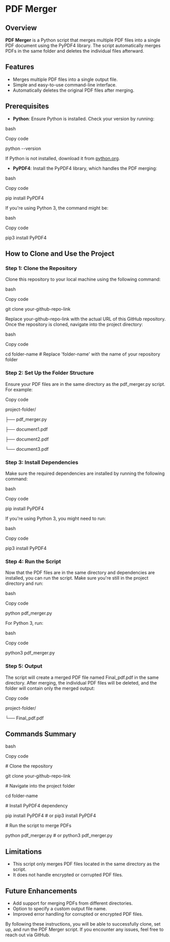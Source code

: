 # PDF Merger

## Overview

**PDF Merger** is a Python script that merges multiple PDF files into a single PDF document using the PyPDF4 library. The script automatically merges PDFs in the same folder and deletes the individual files afterward.

## Features

- Merges multiple PDF files into a single output file.
- Simple and easy-to-use command-line interface.
- Automatically deletes the original PDF files after merging.

## Prerequisites

- **Python**: Ensure Python is installed. Check your version by running:

bash

Copy code

python --version

If Python is not installed, download it from [python.org](https://www.python.org/downloads/).

- **PyPDF4**: Install the PyPDF4 library, which handles the PDF merging:

bash

Copy code

pip install PyPDF4

If you're using Python 3, the command might be:

bash

Copy code

pip3 install PyPDF4

## How to Clone and Use the Project

### Step 1: Clone the Repository

Clone this repository to your local machine using the following command:

bash

Copy code

git clone your-github-repo-link

Replace your-github-repo-link with the actual URL of this GitHub repository. Once the repository is cloned, navigate into the project directory:

bash

Copy code

cd folder-name # Replace 'folder-name' with the name of your repository folder

### Step 2: Set Up the Folder Structure

Ensure your PDF files are in the same directory as the pdf_merger.py script. For example:

Copy code

project-folder/

├── pdf_merger.py

├── document1.pdf

├── document2.pdf

└── document3.pdf

### Step 3: Install Dependencies

Make sure the required dependencies are installed by running the following command:

bash

Copy code

pip install PyPDF4

If you're using Python 3, you might need to run:

bash

Copy code

pip3 install PyPDF4

### Step 4: Run the Script

Now that the PDF files are in the same directory and dependencies are installed, you can run the script. Make sure you're still in the project directory and run:

bash

Copy code

python pdf_merger.py

For Python 3, run:

bash

Copy code

python3 pdf_merger.py

### Step 5: Output

The script will create a merged PDF file named Final_pdf.pdf in the same directory. After merging, the individual PDF files will be deleted, and the folder will contain only the merged output:

Copy code

project-folder/

└── Final_pdf.pdf

## Commands Summary

bash

Copy code

\# Clone the repository

git clone your-github-repo-link

\# Navigate into the project folder

cd folder-name

\# Install PyPDF4 dependency

pip install PyPDF4 # or pip3 install PyPDF4

\# Run the script to merge PDFs

python pdf_merger.py # or python3 pdf_merger.py

## Limitations

- This script only merges PDF files located in the same directory as the script.
- It does not handle encrypted or corrupted PDF files.

## Future Enhancements

- Add support for merging PDFs from different directories.
- Option to specify a custom output file name.
- Improved error handling for corrupted or encrypted PDF files.

By following these instructions, you will be able to successfully clone, set up, and run the PDF Merger script. If you encounter any issues, feel free to reach out via GitHub.
